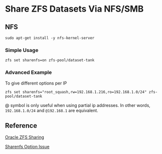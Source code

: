# Share ZFS Datasets Via NFS/SMB

## NFS

```shell
sudo apt-get install -y nfs-kernel-server
```

### Simple Usage

```shell
zfs set sharenfs=on zfs-pool/dataset-tank
```

### Advanced Example

To give different options per IP

```shell
zfs set sharenfs="root_squash,rw=192.168.1.216,ro=192.168.1.0/24" zfs-pool/dataset-tank
```

@ symbol is only useful when using partial ip addresses. In other words, `192.168.1.0/24` and `@192.168.1` are equivalent.

## Reference

[Oracle ZFS Sharing](https://docs.oracle.com/cd/E23824_01/html/821-1448/gayne.html#NewZFSSharingSyntaxhttps://docs.oracle.com/cd/E23824_01/html/821-1448/gayne.html)

[Sharenfs Option Issue](https://github.com/openzfs/zfs/issues/3860)